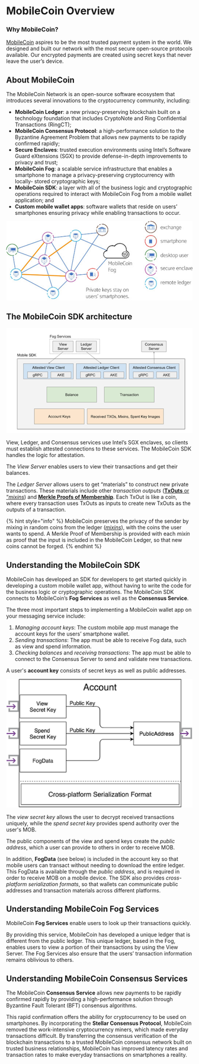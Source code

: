 # MobileCoin Overview

### Why MobileCoin?

[MobileCoin](https://mobilecoin.com) aspires to be the most trusted payment system in the world. We designed and built our network with the most secure open-source protocols available. Our encrypted payments are created using secret keys that never leave the user’s device.

## About MobileCoin

The MobileCoin Network is an open-source software ecosystem that introduces several innovations to the cryptocurrency community, including:

* **MobileCoin Ledger**: a new privacy-preserving blockchain built on a technology foundation that includes CryptoNote and Ring Confidential Transactions (RingCT);
* **MobileCoin Consensus Protocol**: a high-performance solution to the Byzantine Agreement Problem that allows new payments to be rapidly confirmed rapidly;
* **Secure Enclaves**: trusted execution environments using Intel’s Software Guard eXtensions (SGX) to provide defense-in-depth improvements to privacy and trust;
* **MobileCoin Fog**: a scalable service infrastructure that enables a smartphone to manage a privacy-preserving cryptocurrency with locally- stored cryptographic keys;
* **MobileCoin SDK**: a layer with all of the business logic and cryptographic operations required to interact with MobileCoin Fog from a mobile wallet application; and
* **Custom mobile wallet apps**: software wallets that reside on users’ smartphones ensuring privacy while enabling transactions to occur.

![The MobileCoin ecosystem](images/mobilecoin-ecosystem.jpeg)

## The MobileCoin SDK architecture

![The MobileCoin SDK Architecture.](images/mobilecoin-sdk-architecture.png)

View, Ledger, and Consensus services use Intel’s SGX enclaves, so clients must establish attested connections to these services. The MobileCoin SDK handles the logic for attestation.

The _View Server_ enables users to view their transactions and get their balances.

The _Ledger Server_ allows users to get “materials” to construct new private transactions. These materials include other _transaction outputs_ ([**TxOuts** or “_mixins_](glossary.md)) and [**Merkle Proofs of Membership**](glossary.md). Each TxOut is like a coin, where every transaction uses TxOuts as inputs to create new TxOuts as the outputs of a transaction.

{% hint style="info" %}
MobileCoin preserves the privacy of the sender by mixing in random coins from the ledger ([_mixins_](glossary.md)), with the coins the user wants to spend. A Merkle Proof of Membership is provided with each _mixin_ as proof that the input is included in the MobileCoin Ledger, so that new coins cannot be forged.
{% endhint %}

## Understanding the MobileCoin SDK

MobileCoin has developed an SDK for developers to get started quickly in developing a custom mobile wallet app, without having to write the code for the business logic or cryptographic operations. The MobileCoin SDK connects to MobileCoin’s **Fog Services** as well as the **Consensus Service**.

The three most important steps to implementing a MobileCoin wallet app on your messaging service include:

1. _Managing account keys_: The custom mobile app must manage the account keys for the users’ smartphone wallet.
2. _Sending transactions_: The app must be able to receive Fog data, such as view and spend information.
3. _Checking balances_ and _receiving transactions_: The app must be able to connect to the Consensus Server to send and validate new transactions.

A user's **account key** consists of secret keys as well as public addresses.

![How the mobile wallet app manages the mobile wallet’s secret keys, Fog data, and public addresses across different platforms.](images/mobilecoin-account.png)

The _view secret key_ allows the user to decrypt received transactions uniquely, while the _spend secret key_ provides spend authority over the user's MOB.

The public components of the view and spend keys create the _public address_, which a user can provide to others in order to receive MOB.

In addition, **FogData** (see below) is included in the account key so that mobile users can transact without needing to download the entire ledger. This FogData is available through the _public address_, and is required in order to receive MOB on a mobile device. The SDK also provides _cross-platform serialization formats_, so that wallets can communicate public addresses and transaction materials across different platforms.

## Understanding MobileCoin Fog Services

MobileCoin **Fog Services** enable users to look up their transactions quickly.

By providing this service, MobileCoin has developed a unique ledger that is different from the public ledger. This unique ledger, based in the Fog, enables users to view a portion of their transactions by using the View Server. The Fog Services also ensure that the users’ transaction information remains oblivious to others.

## Understanding MobileCoin Consensus Services

The MobileCoin **Consensus Service** allows new payments to be rapidly confirmed rapidly by providing a high-performance solution through Byzantine Fault Tolerant (BFT) consensus algorithms.

This rapid confirmation offers the ability for cryptocurrency to be used on smartphones. By incorporating the **Stellar Consensus Protocol**, MobileCoin removed the work-intensive cryptocurrency miners, which made everyday transactions difficult. By transferring the consensus verification of the blockchain transactions to a trusted MobileCoin consensus network built on trusted business relationships, MobileCoin has improved latency rates and transaction rates to make everyday transactions on smartphones a reality.
